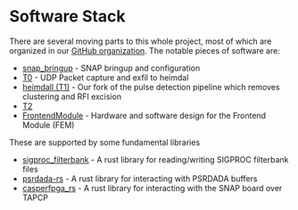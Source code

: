 # Software Stack

There are several moving parts to this whole project, most of which are
organized in our [GitHub organization](https://github.com/GReX-Telescope).
The notable pieces of software are:

- [snap_bringup](https://github.com/GReX-Telescope/snap_bringup) - SNAP bringup and configuration
- [T0](https://github.com/GReX-Telescope/GReX-T0) - UDP Packet
  capture and exfil to heimdal
- [heimdall (T1)](https://github.com/GReX-Telescope/heimdall-astro) - Our fork of the
  pulse detection pipeline which removes clustering and RFI excision
- [T2](https://github.com/GReX-Telescope/GReX-T2)
- [FrontendModule](https://github.com/GReX-Telescope/FrontendModule) - Hardware and software design for the Frontend Module (FEM)

These are supported by some fundamental libraries

- [sigproc_filterbank](https://github.com/kiranshila/sigproc_filterbank) - A
  rust library for reading/writing SIGPROC filterbank files
- [psrdada-rs](https://github.com/kiranshila/psrdada-rs) - A rust library for
  interacting with PSRDADA buffers
- [casperfpga_rs](https://github.com/kiranshila/casperfpga_rs) - A rust library for
interacting with the SNAP board over TAPCP